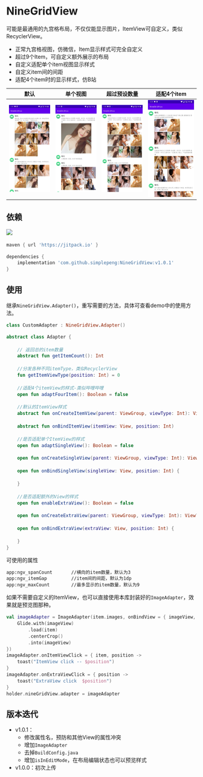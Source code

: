 # NineGridView

可能是最通用的九宫格布局，不仅仅能显示图片，ItemView可自定义，类似RecyclerView。

* 正常九宫格视图，仿微信，Item显示样式可完全自定义
* 超过9个Item，可自定义额外展示的布局
* 自定义适配单个item视图显示样式
* 自定义item间的间距
* 适配4个item时的显示样式，仿B站

| 默认                 | 单个视图             | 超过预设数量         | 适配4个item          |
| -------------------- | -------------------- | -------------------- | -------------------- |
| ![](files/img_1.jpg) | ![](files/img_2.jpg) | ![](files/img_3.jpg) | ![](files/img_4.jpg) |

## 依赖

[![](https://jitpack.io/v/simplepeng/NineGridView.svg)](https://jitpack.io/#simplepeng/NineGridView)

```groovy
maven { url 'https://jitpack.io' }
```

```groovy
dependencies {
    implementation 'com.github.simplepeng:NineGridView:v1.0.1'
}
```

## 使用

继承`NineGridView.Adapter()`，重写需要的方法，具体可查看demo中的使用方法。

```kotlin
class CustomAdapter : NineGridView.Adapter()
```

```kotlin
abstract class Adapter {

    // 返回总的item数量
    abstract fun getItemCount(): Int

    //分发各种不同itemType，类似RecyclerView
    fun getItemViewType(position: Int) = 0

    //适配4个itemView的样式-类似哔哩哔哩
    open fun adaptFourItem(): Boolean = false

    //默认的ItemView样式
    abstract fun onCreateItemView(parent: ViewGroup, viewType: Int): View

    abstract fun onBindItemView(itemView: View, position: Int)

    //是否适配单个ItemView的样式
    open fun adaptSingleView(): Boolean = false

    open fun onCreateSingleView(parent: ViewGroup, viewType: Int): View? = null

    open fun onBindSingleView(singleView: View, position: Int) {

    }

    //是否适配额外的View的样式
    open fun enableExtraView(): Boolean = false

    open fun onCreateExtraView(parent: ViewGroup, viewType: Int): View? = null

    open fun onBindExtraView(extraView: View, position: Int) {

    }
}
```

可使用的属性

```xml
app:ngv_spanCount		//横向的item数量，默认为3
app:ngv_itemGap			//item间的间距，默认为1dp
app:ngv_maxCount		//最多显示的item数量，默认为9
```

如果不需要自定义的ItemView，也可以直接使用本库封装好的`ImageAdapter`，效果就是预览图那种。

```kotlin
val imageAdapter = ImageAdapter(item.images, onBindView = { imageView, item, position ->
    Glide.with(imageView)
        .load(item)
        .centerCrop()
        .into(imageView)
})
imageAdapter.onItemViewClick = { item, position ->
    toast("ItemView click -- $position")
}
imageAdapter.onExtraViewClick = { position ->
    toast("ExtraView click  $position")
}
holder.nineGridView.adapter = imageAdapter
```

## 版本迭代

* v1.0.1：
  * 修改属性名，预防和其他View的属性冲突
  * 增加`ImageAdapter`
  * 去掉`BuildConfig.java`
  * 增加`isInEditMode`，在布局编辑状态也可以预览样式
* v1.0.0：初次上传


